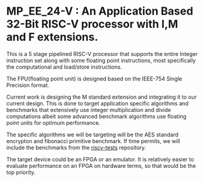 # MP_EE_24-V : An Application Based 32-Bit RISC-V processor with I,M and F extensions. 

This is a 5 stage pipelined RISC-V processor that supports the entire Integer instruction set along with some floating point instructions, most specifically the computational and load/store instructions.

The FPU(floating point unit) is designed based on the IEEE-754 Single Precision format.

Current work is designing the M standard extension and integrating it to our current design. This is done to target application specific algorithms and benchmarks that extensively use integer multiplication and divide computations albeit some advanced benchmark algorithms use floating point units for optimum performance.

The specific algorithms we will be targeting will be the AES standard encrypton and fibonacci primitive benchmark. If time permits, we will include the benchmarks from the [riscv-tests](https://github.com/riscv-software-src/riscv-tests) repository. 

The target device could be an FPGA or an emulator. It is relatively easier to evaluate performance on an FPGA on hardware terms, so that would be the top priority.

